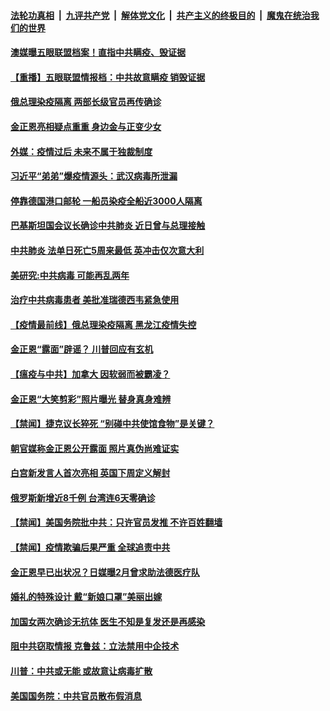 ####  [法轮功真相](../../../../basic/blob/master/README.md?t=05022230) &nbsp;|&nbsp; [九评共产党](../../../../9ping.md/blob/master/README.md?t=05022230) &nbsp;|&nbsp; [解体党文化](../../../../jtdwh.md/blob/master/README.md?t=05022230)  &nbsp;|&nbsp; [共产主义的终极目的](../../../../gczydzjmd.md/blob/master/README.md?t=05022230) &nbsp;|&nbsp; [魔鬼在统治我们的世界](../../../../mgztzwmdsj.md/blob/master/README.md?t=05022230) 

#### [澳媒曝五眼联盟档案！直指中共瞒疫、毁证据](../pages/prog202/a102837258.md?t=05022230) 

#### [【重播】五眼联盟情报档：中共故意瞒疫 销毁证据](../pages/prog202/a102835545.md?t=05022230) 

#### [俄总理染疫隔离 两部长级官员再传确诊](../pages/prog202/a102837129.md?t=05022230) 

#### [金正恩亮相疑点重重 身边金与正变少女](../pages/prog202/a102837096.md?t=05022230) 

#### [外媒：疫情过后 未来不属于独裁制度](../pages/prog202/a102837090.md?t=05022230) 

#### [习近平“弟弟”爆疫情源头：武汉病毒所泄漏](../pages/prog202/a102837064.md?t=05022230) 

#### [停靠德国港口邮轮 一船员染疫全船近3000人隔离](../pages/prog202/a102837043.md?t=05022230) 

#### [巴基斯坦国会议长确诊中共肺炎 近日曾与总理接触](../pages/prog202/a102836929.md?t=05022230) 

#### [中共肺炎 法单日死亡5周来最低 英冲击仅次意大利](../pages/prog202/a102836909.md?t=05022230) 

#### [美研究:中共病毒 可能再乱两年](../pages/prog202/a102836896.md?t=05022230) 

#### [治疗中共病毒患者 美批准瑞德西韦紧急使用](../pages/prog202/a102836871.md?t=05022230) 

#### [【疫情最前线】俄总理染疫隔离 黑龙江疫情失控](../pages/prog202/a102836838.md?t=05022230) 

#### [金正恩“露面”辟谣？ 川普回应有玄机](../pages/prog202/a102836864.md?t=05022230) 

#### [【瘟疫与中共】加拿大 因软弱而被霸凌？](../pages/prog202/a102836461.md?t=05022230) 

#### [金正恩“大笑剪彩”照片曝光 替身真身难辨](../pages/prog202/a102836807.md?t=05022230) 



#### [【禁闻】捷克议长猝死 “别碰中共使馆食物”是关键？](../pages/prog202/a102836701.md?t=05022230) 

#### [朝官媒称金正恩公开露面 照片真伪尚难证实](../pages/prog202/a102836690.md?t=05022230) 

#### [白宫新发言人首次亮相 英国下周定义解封](../pages/prog202/a102836680.md?t=05022230) 

#### [俄罗斯新增近8千例 台湾连6天零确诊](../pages/prog202/a102836455.md?t=05022230) 

#### [【禁闻】美国务院批中共：只许官员发推 不许百姓翻墙](../pages/prog202/a102836638.md?t=05022230) 

#### [【禁闻】疫情欺骗后果严重 全球追责中共](../pages/prog202/a102836642.md?t=05022230) 

#### [金正恩早已出状况？日媒曝2月曾求助法德医疗队](../pages/prog202/a102836561.md?t=05022230) 

#### [婚礼的特殊设计 戴“新娘口罩”美丽出嫁](../pages/prog202/a102836588.md?t=05022230) 

#### [加国女两次确诊无抗体 医生不知是复发还是再感染](../pages/prog202/a102836414.md?t=05022230) 


#### [阻中共窃取情报 克鲁兹：立法禁用中企技术](../pages/prog202/a102836457.md?t=05022230) 

#### [川普：中共或无能 或故意让病毒扩散](../pages/prog202/a102836441.md?t=05022230) 

#### [美国国务院：中共官员散布假消息](../pages/prog202/a102836448.md?t=05022230) 


